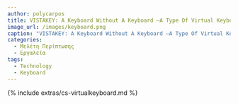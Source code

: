 ```yaml
---
author: polycarpos
title: VISTAKEY: A Keyboard Without A Keyboard –A Type Of Virtual Keyboard
image_url: /images/keyboard.png
caption: "VISTAKEY: A Keyboard Without A Keyboard –A Type Of Virtual Keyboard"
categories:
  - Μελέτη Περίπτωσης
  - Εργαλεία
tags:
  - Technology
  - Keyboard
---
```


{% include extras/cs-virtualkeyboard.md %}
